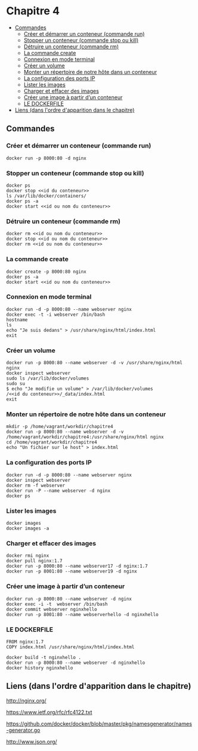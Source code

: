 # Chapitre 4

- [Commandes](#commandes)
    - [Créer et démarrer un conteneur (commande run)](#crer-et-dmarrer-un-conteneur-commande-run)
    - [Stopper un conteneur (commande stop ou kill)](#stopper-un-conteneur-commande-stop-ou-kill)
    - [Détruire un conteneur (commande rm)](#dtruire-un-conteneur-commande-rm)
    - [La commande create](#la-commande-create)
    - [Connexion en mode terminal](#connexion-en-mode-terminal)
    - [Créer un volume](#crer-un-volume)
    - [Monter un répertoire de notre hôte dans un conteneur](#monter-un-rpertoire-de-notre-hte-dans-un-conteneur)
    - [La configuration des ports IP](#la-configuration-des-ports-ip)
    - [Lister les images](#lister-les-images)
    - [Charger et effacer des images](#charger-et-effacer-des-images)
    - [Créer une image à partir d’un conteneur](#crer-une-image--partir-dun-conteneur)
    - [LE DOCKERFILE](#le-dockerfile)
- [Liens (dans l'ordre d'apparition dans le chapitre)](#liens-dans-lordre-dapparition-dans-le-chapitre)

## Commandes

### Créer et démarrer un conteneur (commande run)
```
docker run -p 8000:80 -d nginx
```

### Stopper un conteneur (commande stop ou kill)
```
docker ps
docker stop <<id du conteneur>>
ls /var/lib/docker/containers/
docker ps -a
docker start <<id ou nom du conteneur>>
```

### Détruire un conteneur (commande rm)
```
docker rm <<id ou nom du conteneur>>
docker stop <<id ou nom du conteneur>>
docker rm <<id ou nom du conteneur>>
```

### La commande create
```
docker create -p 8000:80 nginx
docker ps -a
docker start <<id ou nom du conteneur>>
```

### Connexion en mode terminal
```
docker run -d -p 8000:80 --name webserver nginx
docker exec -t -i webserver /bin/bash
hostname
ls
echo "Je suis dedans" > /usr/share/nginx/html/index.html
exit
```

### Créer un volume
```
docker run -p 8000:80 --name webserver -d -v /usr/share/nginx/html  nginx
docker inspect webserver
sudo ls /var/lib/docker/volumes
sudo su 
$ echo "Je modifie un volume" > /var/lib/docker/volumes
/<<id du conteneur>>/_data/index.html
exit
```

### Monter un répertoire de notre hôte dans un conteneur
```
mkdir -p /home/vagrant/workdir/chapitre4
docker run -p 8000:80 --name webserver -d -v /home/vagrant/workdir/chapitre4:/usr/share/nginx/html nginx
cd /home/vagrant/workdir/chapitre4
echo "Un fichier sur le host" > index.html
```

### La configuration des ports IP
```
docker run -d -p 8000:80 --name webserver nginx
docker inspect webserver
docker rm -f webserver
docker run -P --name webserver -d nginx
docker ps
```

### Lister les images
```
docker images
docker images -a
```

### Charger et effacer des images
```
docker rmi nginx
docker pull nginx:1.7
docker run -p 8000:80 --name webserver17 -d nginx:1.7
docker run -p 8001:80 --name webserver19 -d nginx
```

### Créer une image à partir d’un conteneur
```
docker run -p 8000:80 --name webserver -d nginx
docker exec -i -t  webserver /bin/bash
docker commit webserver nginxhello
docker run -p 8001:80 --name webserverhello -d nginxhello
```

### LE DOCKERFILE
```
FROM nginx:1.7
COPY index.html /usr/share/nginx/html/index.html
```

```
docker build -t nginxhello .
docker run -p 8000:80 --name webserver -d nginxhello
docker history nginxhello
```

## Liens (dans l'ordre d'apparition dans le chapitre)
http://nginx.org/

https://www.ietf.org/rfc/rfc4122.txt

https://github.com/docker/docker/blob/master/pkg/namesgenerator/names-generator.go

http://www.json.org/
